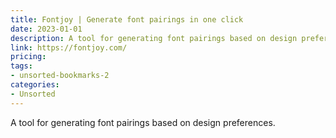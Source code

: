 ```yaml
---
title: Fontjoy | Generate font pairings in one click
date: 2023-01-01
description: A tool for generating font pairings based on design preferences.
link: https://fontjoy.com/
pricing: 
tags: 
- unsorted-bookmarks-2 
categories: 
- Unsorted 
---
```


A tool for generating font pairings based on design preferences.